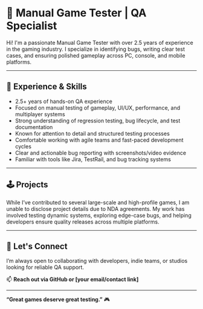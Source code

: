 
# 👾 Manual Game Tester | QA Specialist

Hi! I'm a passionate Manual Game Tester with over 2.5 years of experience in the gaming industry. I specialize in identifying bugs, writing clear test cases, and ensuring polished gameplay across PC, console, and mobile platforms.

---

## 🧪 Experience & Skills

- 2.5+ years of hands-on QA experience
- Focused on manual testing of gameplay, UI/UX, performance, and multiplayer systems
- Strong understanding of regression testing, bug lifecycle, and test documentation
- Known for attention to detail and structured testing processes
- Comfortable working with agile teams and fast-paced development cycles
- Clear and actionable bug reporting with screenshots/video evidence
- Familiar with tools like Jira, TestRail, and bug tracking systems

---

## 🕹️ Projects

While I’ve contributed to several large-scale and high-profile games, I am unable to disclose project details due to NDA agreements. My work has involved testing dynamic systems, exploring edge-case bugs, and helping developers ensure quality releases across multiple platforms.

---

## 💬 Let's Connect

I’m always open to collaborating with developers, indie teams, or studios looking for reliable QA support.

📫 **Reach out via GitHub or [your email/contact link]**

---

**“Great games deserve great testing.”** 🎮  
